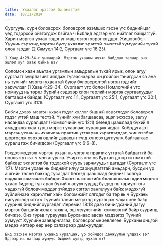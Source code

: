 ```yaml
---
title:  Ухаалаг эрэгтэй ба эмэгтэй
date:  18/11/2020
---
```


Сургууль, сурч боловсрох, боловсрол эзэмших гэсэн үгс бидний цаг үед тодорхой ойлгогдож байгаа ч Библид эдгээр үгс нийтлэг байдаггүй. Харин мэргэн ухаан гэдэг үг маш өргөн хэрэглэгддэг. Жишээлбэл Хуучин гэрээнд мэргэн буюу ухаалаг эрэгтэй, эмэгтэй хүмүүсийн тухай олон гардаг (2 Самуел 14:2, Сургаалт үгс 16:23).

`1 Хаад 4:29–34-г уншаарай. Мэргэн ухааны чухал байдлын талаар энэ эшлэл юуг зааж байна вэ?`

Соломон хаан амьтан ургамлын амьдралын тухай ярьж, олон агуу сургаалт зүйрлэлийг айлдаж түгээснээрээ онцгойлон танигдсан ба энэ нь түүнийг мэргэн ухаантай буюу боловсролтой нэгэн гэдгийг харуулдаг (1 Хаад 4:29–34). Сургаалт үгс болон Номлогчийн үгс номнууд нь төрөл бүрийн сэдвээр олон төрлийн мэргэн сургаалуудыг багтаасан байдаг. (Сургаалт үгс 1:1, Сургаалт үгс 25:1, Сургаалт үгс 30:1, Сургаалт үгс 31:1).

Библи дээрх мэргэн ухаан гэдэг хэллэг бидний хэрэглэдэг боловсрол гэдэг үгтэй маш төстэй. Үүнийг хүн багшаасаа, эцэг эхээсээ, залуу насандаа суралцдаг (Номлогчийн үгс 12:1) бөгөөд цаашлаад бүхий л амьдралынхаа турш мэргэн ухаанаас суралцаж явдаг. Хоёрдугаарт мэргэн ухаан нь ихэвчлэн практик утгаараа хэрэглэгддэг, жишээлбэл шоргоолж хэрхэн өвлийг давахын тулд хүнсээ цуглуулж байгаагаас суралц гэж бичигдсэн (Сургаалт үгс 6:6–8).

Гэхдээ мэдээж мэргэн ухаан нь үргэлж практик утгатай байдаггүй ба онолын утгыг ч мөн агуулна. Учир нь энэ нь Бурхан дотор итгэмжтэй байхаас эхлэлтэй ба тодорхой суурь зарчмуудыг дагадаг (Сургаалт үгс 1:7). Мэргэн ухаан нь биднийг илүү хариуцлагатай амьдарч, бусдын үр ашгийн төлөө байхад тусалдаг бөгөөд цаашлаад биднийг золгүй явдлаас хамгаалж байдаг. Эцэст нь өнөөгийн боловсролын адил мэргэн ухаан бидэнд тулгарах бүхий л асуултуудад бүгдэд нь хариулт өгч чадахгүй боловч мэддэг зүйлдээ сэтгэл хангалуун байж мэдэхгүй зүйлийнхээ хариултыг хайх боломжийг олгодог ба тэр нь ч Бурханы нигүүлсэлд итгэж Түүнийг танин мэдэхэд суралцаж чадах зөв байр сууринд биднийг хүргэдэг. Иеремиа 18:18 дээр бичигдсэний дагуу мэргэн багшийг ахлах тахилч, эш үзүүлэгчийн хэмжээний байр сууринд бичжээ. Энэ гурав гурвуулаа Бурханаас авсан мэдээгээ Түүний хүмүүст Хуулийн зааварчлагаа, боловсролын зөвлөгөө, Бурханы онцгой мэдээ мэтээр өөр өөр хэлбэрээр дамжуулдаг.

`Бид хэрхэн мэргэн ухаанд суралцаж, үр хойчдоо дамжуулан үлдээх вэ? Эдгээр нь яагаад хүмүүс бидний хувьд чухал вэ?`